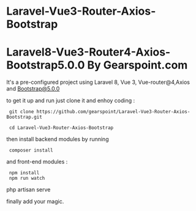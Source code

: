 # Laravel-Vue3-Router-Axios-Bootstrap
# Laravel8-Vue3-Router4-Axios-Bootstrap5.0.0 By Gearspoint.com

It's a pre-configured project using Laravel 8, Vue 3, Vue-router@4,Axios and Bootstrap@5.0.0

to get it up and run just clone it and enhoy coding :

     git clone https://github.com/gearspoint/Laravel-Vue3-Router-Axios-Bootstrap.git

     cd Laravel-Vue3-Router-Axios-Bootstrap



then install backend modules by running 

     composer install

and front-end modules :

     npm install
     npm run watch
php artisan serve

finally add your magic.  
